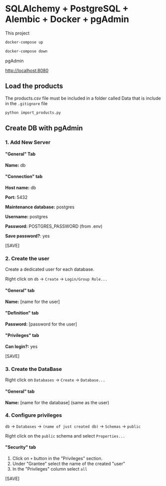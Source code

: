 # SQLAlchemy + PostgreSQL + Alembic + Docker + pgAdmin

This project

```bash
docker-compose up
```

```bash
docker-compose down
```

pgAdmin

<http://localhost:8080>

## Load the products

The products.csv file must be included in a folder called Data that is include in the `.gitignore` file

```bash
python import_products.py
```

## Create DB with pgAdmin

### 1. Add New Server

#### "General" Tab

**Name:** db

#### "Connection" tab

**Host name:** db

**Port:** 5432

**Maintenance database:** postgres

**Username:** postgres

**Password:** POSTGRES_PASSWORD (from .env)

**Save password?**: yes

[SAVE]

### 2. Create the user

Create a dedicated user for each database.

Right click on `db` -> `Create` -> `Login/Group Role...`

#### "General" tab

**Name:** [name for the user]

#### "Definition" tab

**Password:** [password for the user]

#### "Privileges" tab

**Can login?:** yes

[SAVE]

### 3. Create the DataBase

Right click on `Databases` -> `Create` -> `Database...`

#### "General" tab

**Name:** [name for the database] (same as the user)

### 4. Configure privileges

`db` -> `Databases` -> `(name of just created db)` -> `Schemas` -> `public`

Right click on the `public` schema and select `Properties...`

#### "Security" tab

1. Click on `+` button in the "Privileges" section.
2. Under "Grantee" select the name of the created "user"
3. In the "Privileges" column select `all`

[SAVE]
